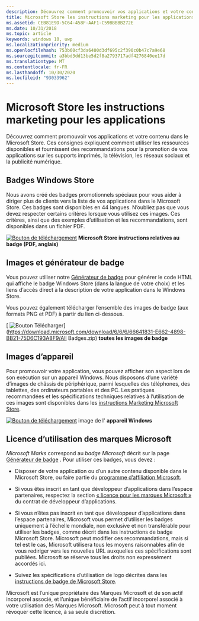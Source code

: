 ```yaml
---
description: Découvrez comment promouvoir vos applications et votre contenu dans le Microsoft Store. Ces consignes expliquent comment utiliser les ressources disponibles et fournissent des recommandations pour la promotion de vos applications sur les supports imprimés, la télévision, les réseaux sociaux et la publicité numérique.
title: Microsoft Store les instructions marketing pour les applications
ms.assetid: CEB81E9D-5C64-458F-AAF1-C59BBBBB272E
ms.date: 10/31/2018
ms.topic: article
keywords: windows 10, uwp
ms.localizationpriority: medium
ms.openlocfilehash: 753b60cf3da6400d3df695c2f390c0b47c7a9e68
ms.sourcegitcommit: a3bbd3dd13be5d2f8a2793717adf4276840ee17d
ms.translationtype: MT
ms.contentlocale: fr-FR
ms.lasthandoff: 10/30/2020
ms.locfileid: "93033962"
---
```

# <a name="microsoft-store-marketing-guidelines-for-apps"></a>Microsoft Store les instructions marketing pour les applications

Découvrez comment promouvoir vos applications et votre contenu dans le Microsoft Store. Ces consignes expliquent comment utiliser les ressources disponibles et fournissent des recommandations pour la promotion de vos applications sur les supports imprimés, la télévision, les réseaux sociaux et la publicité numérique.

## <a name="store-badges"></a>Badges Windows Store

Nous avons créé des badges promotionnels spéciaux pour vous aider à diriger plus de clients vers la liste de vos applications dans le Microsoft Store. Ces badges sont disponibles en 44 langues. N’oubliez pas que vous devez respecter certains critères lorsque vous utilisez ces images. Ces critères, ainsi que des exemples d’utilisation et les recommandations, sont disponibles dans un fichier PDF.

[ ![ Bouton de téléchargement](images/downloadbutton.png)](https://download.microsoft.com/download/0/7/D/07DF43D4-B1A8-4D38-BC02-4903BB36CEE8/Microsoft_Store_Badge_Guidelines.pdf) **Microsoft Store instructions relatives au badge (PDF, anglais)**


## <a name="badge-generator-and-images"></a>Images et générateur de badge

Vous pouvez utiliser notre [Générateur de badge](https://developer.microsoft.com/store/badges) pour générer le code HTML qui affiche le badge Windows Store (dans la langue de votre choix) et les liens d’accès direct à la description de votre application dans le Windows Store.

Vous pouvez également télécharger l’ensemble des images de badge (aux formats PNG et PDF) à partir du lien ci-dessous.

[ ![ Bouton Télécharger](images/downloadbutton.png)](https://download.microsoft.com/download/6/6/6/66641831-E662-4898-BB21-75D6C193A8F9/All Badges.zip) **toutes les images de badge**


## <a name="device-images"></a>Images d’appareil

Pour promouvoir votre application, vous pouvez afficher son aspect lors de son exécution sur un appareil Windows. Nous disposons d’une variété d’images de châssis de périphérique, parmi lesquelles des téléphones, des tablettes, des ordinateurs portables et des PC. Les pratiques recommandées et les spécifications techniques relatives à l’utilisation de ces images sont disponibles dans les [instructions Marketing Microsoft Store](https://download.microsoft.com/download/0/7/D/07DF43D4-B1A8-4D38-BC02-4903BB36CEE8/Microsoft_Store_Badge_Guidelines.pdf).

[ ![ Bouton de téléchargement](images/downloadbutton.png)](https://download.microsoft.com/download/1/A/5/1A58A23A-1388-4097-B441-A3E8DBC14849/Windows_Store_Device_Art.zip) image de l' **appareil Windows**

## <a name="license-to-microsoft-marks"></a>Licence d’utilisation des marques Microsoft

*Microsoft Marks* correspond au *badge Microsoft* décrit sur la page [Générateur de badge](https://developer.microsoft.com/store/badges) . Pour utiliser ces badges, vous devez :

-   Disposer de votre application ou d’un autre contenu disponible dans le Microsoft Store, ou faire partie du [programme d’affiliation Microsoft](https://www.microsoftaffiliates.com/).

-   Si vous êtes inscrit en tant que développeur d’applications dans l’espace partenaires, respectez la section [« licence pour les marques Microsoft »](/legal/windows/agreements/app-developer-agreement#license_to_mark) du contrat de développeur d’applications.

-   Si vous n’êtes pas inscrit en tant que développeur d’applications dans l’espace partenaires, Microsoft vous permet d’utiliser les badges uniquement à l’échelle mondiale, non exclusive et non transférable pour utiliser les badges, comme décrit dans les instructions de badge Microsoft Store. Microsoft peut modifier ces recommandations, mais si tel est le cas, Microsoft utilisera tous les moyens raisonnables afin de vous rediriger vers les nouvelles URL auxquelles ces spécifications sont publiées. Microsoft se réserve tous les droits non expressément accordés ici.

-   Suivez les spécifications d’utilisation de logo décrites dans les [instructions de badge de Microsoft Store](https://download.microsoft.com/download/0/7/D/07DF43D4-B1A8-4D38-BC02-4903BB36CEE8/Microsoft_Store_Badge_Guidelines.pdf).

Microsoft est l’unique propriétaire des Marques Microsoft et de son actif incorporel associé, et l’unique bénéficiaire de l’actif incorporel associé à votre utilisation des Marques Microsoft. Microsoft peut à tout moment révoquer cette licence, à sa seule discrétion.

 

 
